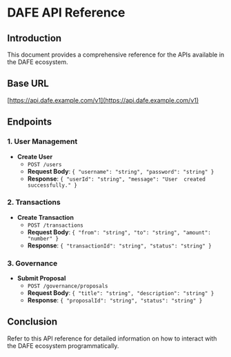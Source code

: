# DAFE API Reference

## Introduction
This document provides a comprehensive reference for the APIs available in the DAFE ecosystem.

## Base URL

[https://api.dafe.example.com/v1](https://api.dafe.example.com/v1) 

## Endpoints

### 1. User Management
- **Create User**
  - `POST /users`
  - **Request Body**: `{ "username": "string", "password": "string" }`
  - **Response**: `{ "userId": "string", "message": "User  created successfully." }`

### 2. Transactions
- **Create Transaction**
  - `POST /transactions`
  - **Request Body**: `{ "from": "string", "to": "string", "amount": "number" }`
  - **Response**: `{ "transactionId": "string", "status": "string" }`

### 3. Governance
- **Submit Proposal**
  - `POST /governance/proposals`
  - **Request Body**: `{ "title": "string", "description": "string" }`
  - **Response**: `{ "proposalId": "string", "status": "string" }`

## Conclusion
Refer to this API reference for detailed information on how to interact with the DAFE ecosystem programmatically.
